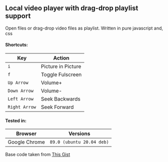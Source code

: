 ## Local video player with drag-drop playlist support

Open files or drag-drop video files as playlist.
Written in pure javascript and, css

#### Shortcuts:
Key | Action
--- | ---
`i` | Picture in Picture
`f` | Toggle Fulscreen
`Up Arrow` | Volume+
`Down Arrow` | Volume-
`Left Arrow` | Seek Backwards
`Right Arrow` | Seek Forward

#### Tested in:
Browser | Versions
--- | ---
Google Chrome | `89.0 (ubuntu 20.04 deb)`


Base code taken from [This Gist](https://gist.github.com/simonhaenisch/116010ed657f6b257246464e33719613#file-video-player-html)